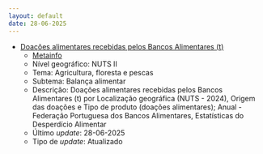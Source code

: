 ```yaml
---
layout: default
date: 28-06-2025
---
```

* [Doações alimentares recebidas pelos Bancos Alimentares (t)](https://www.ine.pt/xportal/xmain?xpid=INE&xpgid=ine_indicadores&indOcorrCod=0013232&contexto=bd&selTab=tab2)
  * [Metainfo](https://www.ine.pt/bddXplorer/htdocs/minfo.jsp?var_cd=0013232&lingua=PT)
  * Nível geográfico: NUTS II
  * Tema: Agricultura, floresta e pescas
  * Subtema: Balança alimentar
  * Descrição: Doações alimentares recebidas pelos Bancos Alimentares (t) por Localização geográfica (NUTS - 2024), Origem das doações e Tipo de produto (doações alimentares); Anual - Federação Portuguesa dos Bancos Alimentares, Estatísticas do Desperdício Alimentar
  * Último _update_: 28-06-2025
  * Tipo de _update_: Atualizado

